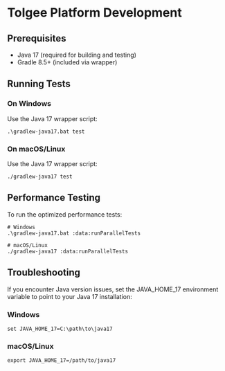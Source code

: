 # Tolgee Platform Development

## Prerequisites

- Java 17 (required for building and testing)
- Gradle 8.5+ (included via wrapper)

## Running Tests

### On Windows

Use the Java 17 wrapper script:

```
.\gradlew-java17.bat test
```

### On macOS/Linux

Use the Java 17 wrapper script:

```
./gradlew-java17 test
```

## Performance Testing

To run the optimized performance tests:

```
# Windows
.\gradlew-java17.bat :data:runParallelTests

# macOS/Linux
./gradlew-java17 :data:runParallelTests
```

## Troubleshooting

If you encounter Java version issues, set the JAVA_HOME_17 environment variable to point to your Java 17 installation:

### Windows
```
set JAVA_HOME_17=C:\path\to\java17
```

### macOS/Linux
```
export JAVA_HOME_17=/path/to/java17
``` 